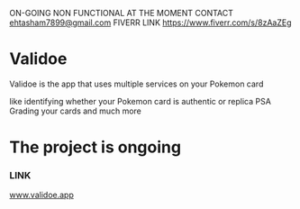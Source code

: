 ON-GOING
NON FUNCTIONAL AT THE MOMENT
CONTACT ehtasham7899@gmail.com
FIVERR LINK
https://www.fiverr.com/s/8zAaZEg
#

# Validoe
Validoe is the app that uses multiple services on your Pokemon card

like
identifying whether your Pokemon card is authentic or replica
PSA Grading your cards and much more

# The project is ongoing
### LINK 
www.validoe.app
